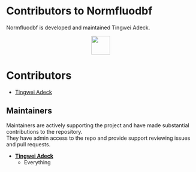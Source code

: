 <!--
Copyright (c) Recommenders contributors.
Licensed under the MIT License.
-->

Contributors to Normfluodbf 
============================
Normfluodbf is developed and maintained Tingwei Adeck.
<p align="center">
  <img src="https://contributors-img.web.app/image?repo=Alphaprime7/normfluodbf" width = 50/>
</p>

# Contributors

* [Tingwei Adeck](https://github.com/alphaprime7)


Maintainers
---------------------------------------
Maintainers are actively supporting the project and have made substantial contributions to the repository.<br>
They have admin access to the repo and provide support reviewing issues and pull requests.

* **[Tingwei Adeck](https://github.com/AlphaPrime7)**
   * Everything
    
